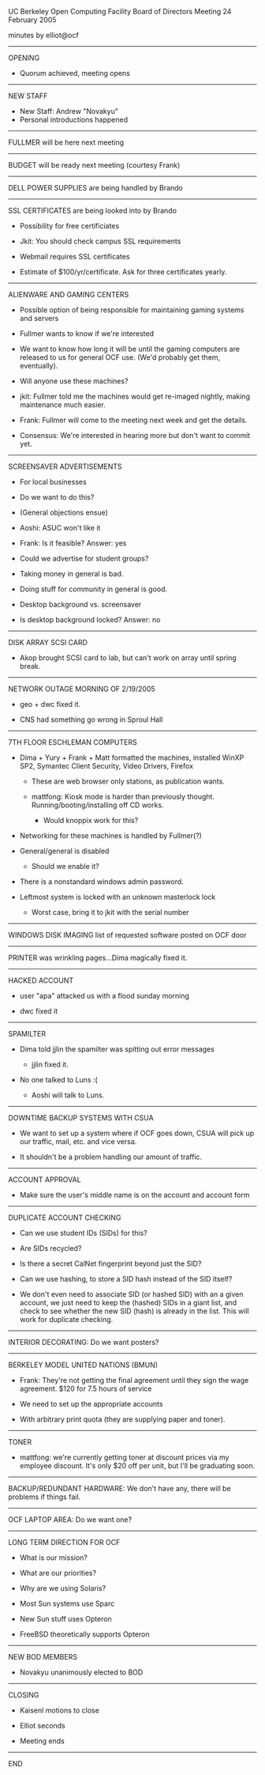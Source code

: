 UC Berkeley Open Computing Facility
Board of Directors Meeting
24 February 2005


minutes by elliot@ocf

----------------------------------------

OPENING
- Quorum achieved, meeting opens

----------------------------------------

NEW STAFF
- New Staff: Andrew "Novakyu"
- Personal introductions happened

----------------------------------------

FULLMER will be here next meeting

----------------------------------------

BUDGET will be ready next meeting (courtesy Frank)

----------------------------------------

DELL POWER SUPPLIES are being handled by Brando

----------------------------------------

SSL CERTIFICATES are being looked into by Brando

- Possibility for free certificiates

- Jkit: You should check campus SSL requirements

- Webmail requires SSL certificates

- Estimate of $100/yr/certificate.  Ask for three certificates yearly.

----------------------------------------

ALIENWARE AND GAMING CENTERS

- Possible option of being responsible for maintaining gaming systems
  and servers

- Fullmer wants to know if we're interested

- We want to know how long it will be until the gaming computers are
  released to us for general OCF use.  (We'd probably get them,
  eventually).

- Will anyone use these machines?

- jkit: Fullmer told me the machines would get re-imaged nightly,
  making maintenance much easier.

- Frank: Fullmer will come to the meeting next week and get the
  details.

- Consensus: We're interested in hearing more but don't want to commit yet.

----------------------------------------

SCREENSAVER ADVERTISEMENTS

- For local businesses

- Do we want to do this?

- (General objections ensue)

- Aoshi: ASUC won't like it

- Frank: Is it feasible?  Answer: yes

- Could we advertise for student groups?

- Taking money in general is bad.

- Doing stuff for community in general is good.

- Desktop background vs. screensaver

- Is desktop background locked?  Answer: no

----------------------------------------

DISK ARRAY SCSI CARD

- Akop brought SCSI card to lab, but can't work on array until spring
  break.

----------------------------------------

NETWORK OUTAGE MORNING OF 2/19/2005

- geo + dwc fixed it.

- CNS had something go wrong in Sproul Hall

----------------------------------------

7TH FLOOR ESCHLEMAN COMPUTERS

- Dima + Yury + Frank + Matt formatted the machines, installed WinXP
  SP2, Symantec Client Security, Video Drivers, Firefox

  - These are web browser only stations, as publication wants.

  - mattfong: Kiosk mode is harder than previously thought.
    Running/booting/installing off CD works.

    - Would knoppix work for this?

- Networking for these machines is handled by Fullmer(?)

- General/general is disabled

  - Should we enable it?

- There is a nonstandard windows admin password.

- Leftmost system is locked with an unknown masterlock lock

  - Worst case, bring it to jkit with the serial number

----------------------------------------

WINDOWS DISK IMAGING list of requested software posted on OCF door

----------------------------------------

PRINTER was wrinkling pages...Dima magically fixed it.

----------------------------------------

HACKED ACCOUNT

- user "apa" attacked us with a flood sunday morning

- dwc fixed it

----------------------------------------

SPAMILTER

- Dima told jjlin the spamilter was spitting out error messages

  - jjlin fixed it.

- No one talked to Luns :(

  - Aoshi will talk to Luns.

----------------------------------------

DOWNTIME BACKUP SYSTEMS WITH CSUA

- We want to set up a system where if OCF goes down, CSUA will pick up
our traffic, mail, etc.  and vice versa.

- It shouldn't be a problem handling our amount of traffic.

----------------------------------------

ACCOUNT APPROVAL

- Make sure the user's middle name is on the account and account form

----------------------------------------

DUPLICATE ACCOUNT CHECKING

- Can we use student IDs (SIDs) for this?

- Are SIDs recycled?

- Is there a secret CalNet fingerprint beyond just the SID?

- Can we use hashing, to store a SID hash instead of the SID itself?

- We don't even need to associate SID (or hashed SID) with an a given
account, we just need to keep the (hashed) SIDs in a giant list, and
check to see whether the new SID (hash) is already in the list.  This
will work for duplicate checking.

----------------------------------------

INTERIOR DECORATING: Do we want posters?

----------------------------------------

BERKELEY MODEL UNITED NATIONS (BMUN)

- Frank: They're not getting the final agreement until they sign the
wage agreement.  $120 for 7.5 hours of service

- We need to set up the appropriate accounts

- With arbitrary print quota (they are supplying paper and toner).

----------------------------------------

TONER

- mattfong: we're currently getting toner at discount prices via my
  employee discount.  It's only $20 off per unit, but I'll be
  graduating soon.

----------------------------------------

BACKUP/REDUNDANT HARDWARE: We don't have any, there will be problems
if things fail.

----------------------------------------

OCF LAPTOP AREA:  Do we want one?

----------------------------------------

LONG TERM DIRECTION FOR OCF

- What is our mission?

- What are our priorities?

- Why are we using Solaris?

- Most Sun systems use Sparc

- New Sun stuff uses Opteron

- FreeBSD theoretically supports Opteron

----------------------------------------

NEW BOD MEMBERS

- Novakyu unanimously elected to BOD

----------------------------------------

CLOSING

- Kaisenl motions to close

- Elliot seconds

- Meeting ends

----------------------------------------

END
